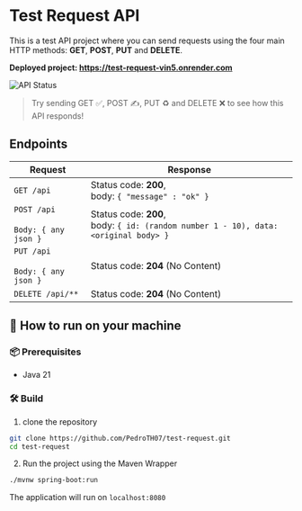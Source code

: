 # Test Request API

This is a test API project where you can send requests using the four main HTTP methods: **GET**, **POST**, **PUT** and **DELETE**.

**Deployed project: https://test-request-vin5.onrender.com**

![API Status](https://img.shields.io/badge/Test%20API-Ready%20to%20Request-green?style=for-the-badge&logo=server)

> Try sending GET ✅, POST ✍️, PUT ♻️ and DELETE ❌ to see how this API responds!


## Endpoints

| Request                                     | Response                                                                                  |
|---------------------------------------------|-------------------------------------------------------------------------------------------|
| `GET /api`                                  | Status code: **200**,<br/> body: `{ "message" : "ok" }`                                   |
| `POST /api` <br/> <br/>`Body: { any json }` | Status code: **200**, <br/> body: `{ id: (random number 1 - 10), data: <original body> }` |
| `PUT /api` <br/> <br/> `Body: { any json }` | Status code: **204**  (No Content)                                                        |
| `DELETE /api/**`                            | Status code: **204**  (No Content)                                                        |

## 🚀 How to run on your machine

### 📦 Prerequisites

- Java 21

### 🛠️ Build

1. clone the repository
```bash
git clone https://github.com/PedroTH07/test-request.git
cd test-request
```

2. Run the project using the Maven Wrapper
```bash
./mvnw spring-boot:run
```

The application will run on `localhost:8080`
